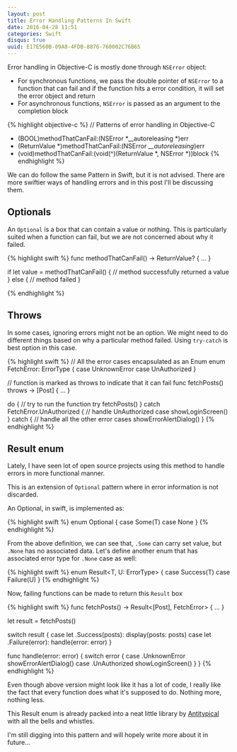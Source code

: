 ```yaml
---
layout: post
title: Error Handling Patterns In Swift
date: 2016-04-28 11:51
categories: Swift
disqus: true
uuid: E17E560B-09A8-4FDB-8876-760002C76B65
---
```


Error handling in Objective-C is mostly done through `NSError` object:

- For synchronous functions, we pass the double pointer of `NSError` to a function that can fail and if the function hits a error condition, it will set the error object and return
- For asynchronous functions, `NSError` is passed as an argument to the completion block

{% highlight objective-c %}
// Patterns of error handling in Objective-C
- (BOOL)methodThatCanFail:(NSError *__autoreleasing *)err
- (ReturnValue *)methodThatCanFail:(NSError *__autoreleasing*)err
- (void)methodThatCanFail:(void(^)(ReturnValue *, NSError *))block
{% endhighlight %}

We can do follow the same Pattern in Swift, but it is not advised. There are more swiftier ways of handling errors and in this post I'll be discussing them.

## Optionals
An `Optional` is a box that can contain a value or nothing. This is particularly suited when a function can fail, but we are not concerned about why it failed.

{% highlight swift %}
func methodThatCanFail() -> ReturnValue? {
 ...
}

if let value = methodThatCanFail() {
  // method successfully returned a value
} else {
  // method failed
}

{% endhighlight %}


## Throws
In some cases, ignoring errors might not be an option. We might need to do different things based on why a particular method failed. Using `try-catch` is best option in this case.

{% highlight swift %}
// All the error cases encapsulated as an Enum
enum FetchError: ErrorType {
    case UnknownError
    case UnAuthorized
}

// function is marked as throws to indicate that it can fail
func fetchPosts() throws -> [Post] {
    ...
}

do {
  // try to run the function
  try fetchPosts()
} catch FetchError.UnAuthorized {
  // handle UnAuthorized case
  showLoginScreen()
} catch {
  // handle all the other error cases
  showErrorAlertDialog()
}
{% endhighlight %}

## Result enum
Lately, I have seen lot of open source projects using this method to handle errors in more functional manner.

This is an extension of `Optional` pattern where in error information is not discarded. 

An Optional, in swift, is implemented as:

{% highlight swift %}
enum Optional<T> {
    case Some(T)
    case None
}
{% endhighlight %}

From the above definition, we can see that, `.Some` can carry set value, but `.None` has no associated data. Let's define another enum that has associated error type for `.None` case as well:

{% highlight swift %}
enum Result<T, U: ErrorType> {
  case Success(T)
  case Failure(U)
}
{% endhighlight %}

Now, failing functions can be made to return this `Result` box

{% highlight swift %}
func fetchPosts() -> Result<[Post], FetchError> {
  ...
}

let result = fetchPosts()

switch result {
  case let .Success(posts):
    display(posts: posts)
  case let .Failure(error):
    handle(error: error)
}

func handle(error: error) {
  switch error {
    case .UnknownError
      showErrorAlertDialog()
    case .UnAuthorized
      showLoginScreen()
  }
}
{% endhighlight %}

Even though above version might look like it has a lot of code, I really like the fact that every function does what it's supposed to do. Nothing more, nothing less.

This Result enum is already packed into a neat little library by [Antitypical](https://github.com/antitypical/Result) with all the bells and whistles.

I'm still digging into this pattern and will hopely write more about it in future...

